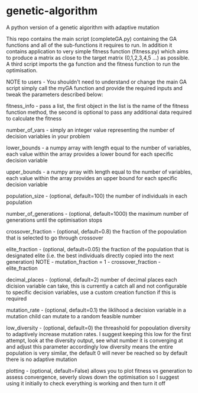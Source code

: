 # genetic-algorithm
A python version of a genetic algorithm with adaptive mutation

This repo contains the main script (completeGA.py) containing the GA functions and all of the sub-functions it requires to run. In addition it contains application to very simple fitness function (fitness.py) which aims to produce a matrix as close to the target matrix (0,1,2,3,4,5 ...) as possible. A third script imports the ga function and the fitness function to run the optimisation.

NOTE to users - You  shouldn't need to understand or change the main GA script simply call the myGA function and provide the required inputs and tweak the parameters described below:

fitness_info - pass a list, the first object in the list is the name of the fitness function method, the second is optional to pass any additional data required to calculate the fitness

number_of_vars - simply an integer value representing the number of decision variables in your problem

lower_bounds - a numpy array with length equal to the number of variables, each value within the array provides a lower bound for each specific decision variable

upper_bounds - a numpy array with length equal to the number of variables, each value within the array provides an upper bound for each specific decision variable

population_size - (optional, default=100) the number of individuals in each population

number_of_generations - (optional, default=1000) the maximum number of generations until the optimisation stops

crossover_fraction - (optional, default=0.8) the fraction of the popoulation that is selected to go through crossover

elite_fraction - (optional, default=0.05) the fraction of the population that is designated elite (i.e. the best individuals directly copied into the next generation) NOTE - mutation_fraction = 1 - crossover_fraction - elite_fraction

decimal_places - (optional, default=2) number of decimal places each dicision variable can take, this is currently a catch all and not configurable to specific decision variables, use a custom creation function if this is required

mutation_rate - (optional, default=0.1) the liklihood a decision variable in a mutation child can mutate to a random feasible number 

low_diversity - (optional, default=0) the threashold for popoulation diversity to adaptively increase mutation rates. I suggest keeping this low for the first attempt, look at the diversity output, see what number it is converging at and adjust this parameter accordingly low diversity means the entire population is very similar, the default 0 will never be reached so by default there is no adaptive mutation

plotting - (optional, default=False) allows you to plot fitness vs generation to assess convergence, severly slows down the optimisation so I suggest using it initially to check everything is working and then turn it off


